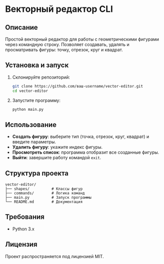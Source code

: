 # Векторный редактор CLI

## Описание
Простой векторный редактор для работы с геометрическими фигурами через командную строку. Позволяет создавать, удалять и просматривать фигуры: точку, отрезок, круг и квадрат.

## Установка и запуск

1. Склонируйте репозиторий:

   ```bash
   git clone https://github.com/ваш-username/vector-editor.git
   cd vector-editor
   ```

2. Запустите программу:

   ```bash
   python main.py
   ```

## Использование

- **Создать фигуру**: выберите тип (точка, отрезок, круг, квадрат) и введите параметры.
- **Удалить фигуру**: укажите индекс фигуры.
- **Просмотреть список**: программа отобразит все созданные фигуры.
- **Выйти**: завершите работу командой `exit`.

## Структура проекта

```
vector-editor/
├── shapes/          # Классы фигур
├── commands/        # Логика команд
├── main.py          # Запуск программы
└── README.md        # Документация
```

## Требования
- Python 3.x

## Лицензия
Проект распространяется под лицензией MIT.

